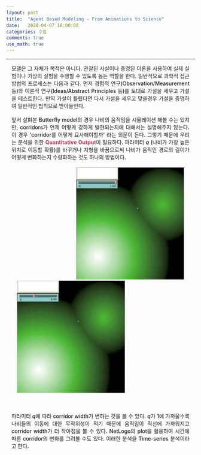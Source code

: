 ```yaml
---
layout: post
title:  "Agent Based Modeling - From Animations to Science"
date:   2020-04-07 18:00:08
categories: 수업
comments: true 
use_math: true
---
```

-----

<div style = "font-weight:500; font-size:1.0em; margin-left: 1em; margin-right: 1em;text-align:justify; ">
모델은 그 자체가 목적은 아니다. 관찰된 사실이나 증명된 이론을 사용하여 실제 실험이나 가상의 실험을 수행할 수 있도록 돕는 역할을 한다. 일반적으로 과학적 접근방법의 프로세스는 다음과 같다. 먼저 경험적 연구(Observation/Measurement 등)와 이론적 연구(Ideas/Abstract Principles 등)를 토대로 가설을 세우고 가설을 테스트한다. 만약 가설이 틀렸다면 다시 가설을 세우고 맞을경우 가설을 증명하여 일반적인 법칙으로 받아들인다.
<br> <br>
앞서 살펴본 Butterfly model의 경우 나비의 움직임을 시뮬레이션 해볼 수는 있지만, corridors가 언제 어떻게 강하게 발현되는지에 대해서는 설명해주지 않는다. 이 경우 'corridor를 어떻게 묘사해야할까' 라는 의문이 든다. 그렇기 때문에 우리는 분석을 위한 <b style = "color:#d7385e;font-size:1.2">Quantitative Output</b>이 필요하다. 파라미터 <i>q</i> (나비가 가장 높은 위치로 이동할 확률)를 바꾸거나 지형을 바꿈으로써 나비가 움직인 경로의 길이가 어떻게 변화하는지 수량화하는 것도 하나의 방법이다. 
<br><br>

<div style="border: 1px; float: right;margin-left: 1em; margin-right: 1em; " >
<img src="/images/post_img/butterfly4.gif" width="290" height="300" >
</div>
<div style="border: 1px; margin-left: 1em; margin-right: 1em; ">
<img src="/images/post_img/butterfly3.gif" width="290" height="300">
</div>

<br><br>
파라미터 <i>q</i>에 따라 corridor width가 변하는 것을 볼 수 있다. <i>q</i>가 1에 가까울수록 나비들의 이동에 대한 무작위성이 적기 때문에 움직임이 직선에 가까워지고 corridor width가 더 작아짐을 볼 수 있다. NetLogo의 plot을 활용하여 시간에 따른 corridor의 변화를 그려볼 수도 있다. 이러한 분석을 Time-series 분석이라고 한다. 
<br><br>

</div>
